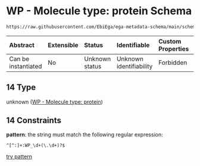 # WP - Molecule type: protein Schema

```txt
https://raw.githubusercontent.com/EbiEga/ega-metadata-schema/main/schemas/EGA.common-definitions.json#/definitions/curieRefseqPattern/oneOf/14
```



| Abstract            | Extensible | Status         | Identifiable            | Custom Properties | Additional Properties | Access Restrictions | Defined In                                                                                           |
| :------------------ | :--------- | :------------- | :---------------------- | :---------------- | :-------------------- | :------------------ | :--------------------------------------------------------------------------------------------------- |
| Can be instantiated | No         | Unknown status | Unknown identifiability | Forbidden         | Allowed               | none                | [EGA.common-definitions.json\*](../../../schemas/EGA.common-definitions.json "open original schema") |

## 14 Type

unknown ([WP - Molecule type: protein](ega-4-definitions-refseq-accessions-data1098-curie-pattern-oneof-wp---molecule-type-protein.md))

## 14 Constraints

**pattern**: the string must match the following regular expression:&#x20;

```regexp
^[^:]+:WP_\d+(\.\d+)?$
```

[try pattern](https://regexr.com/?expression=%5E%5B%5E%3A%5D%2B%3AWP_%5Cd%2B\(%5C.%5Cd%2B\)%3F%24 "try regular expression with regexr.com")
